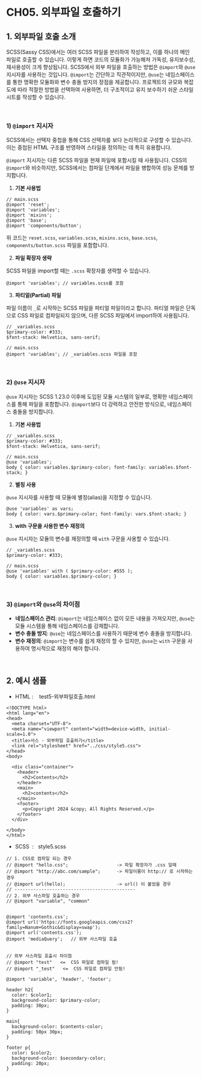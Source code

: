 # CH05. 외부파일 호출하기

  

  

## 1\. 외부파일 호출 소개

SCSS(Sassy CSS)에서는 여러 SCSS 파일을 분리하여 작성하고, 이를 하나의 메인 파일로 호출할 수 있습니다. 이렇게 하면 코드의 모듈화가 가능해져 가독성, 유지보수성, 재사용성이 크게 향상됩니다. SCSS에서 외부 파일을 호출하는 방법은 `@import`와 `@use` 지시자를 사용하는 것입니다. `@import`는 간단하고 직관적이지만, `@use`는 네임스페이스를 통한 명확한 모듈화와 변수 충돌 방지의 장점을 제공합니다. 프로젝트의 규모와 복잡도에 따라 적절한 방법을 선택하여 사용하면, 더 구조적이고 유지 보수하기 쉬운 스타일시트를 작성할 수 있습니다.

<br>  

### 1) `@import` 지시자

SCSS에서는 선택자 중첩을 통해 CSS 선택자를 보다 논리적으로 구성할 수 있습니다. 이는 중첩된 HTML 구조를 반영하여 스타일을 정의하는 데 특히 유용합니다.

  

`@import` 지시자는 다른 SCSS 파일을 현재 파일에 포함시킬 때 사용됩니다. CSS의 `@import`와 비슷하지만, SCSS에서는 컴파일 단계에서 파일을 병합하여 성능 문제를 방지합니다.

  

1. **기본 사용법**

```
// main.scss 
@import 'reset'; 
@import 'variables'; 
@import 'mixins';
@import 'base'; 
@import 'components/button';
```

위 코드는 `reset.scss`, `variables.scss`, `mixins.scss`, `base.scss`, `components/button.scss` 파일을 포함합니다.

2. **파일 확장자 생략**

SCSS 파일을 import할 때는 `.scss` 확장자를 생략할 수 있습니다.

  

```
@import 'variables'; // variables.scss를 포함
```

3. **파티얼(Partial) 파일**

파일 이름이 `_`로 시작하는 SCSS 파일을 파티얼 파일이라고 합니다. 파티얼 파일은 단독으로 CSS 파일로 컴파일되지 않으며, 다른 SCSS 파일에서 import하여 사용됩니다.

  

```
// _variables.scss 
$primary-color: #333; 
$font-stack: Helvetica, sans-serif; 

// main.scss 
@import 'variables'; // _variables.scss 파일을 포함
```

<br>  

### 2) `@use` 지시자

`@use` 지시자는 SCSS 1.23.0 이후에 도입된 모듈 시스템의 일부로, 명확한 네임스페이스를 통해 파일을 포함합니다. `@import`보다 더 강력하고 안전한 방식으로, 네임스페이스 충돌을 방지합니다.

  

1. **기본 사용법**

```
// _variables.scss 
$primary-color: #333; 
$font-stack: Helvetica, sans-serif; 

// main.scss 
@use 'variables'; 
body { color: variables.$primary-color; font-family: variables.$font-stack; }
```

2. **별칭 사용**

`@use` 지시자를 사용할 때 모듈에 별칭(alias)을 지정할 수 있습니다.

  

```
@use 'variables' as vars; 
body { color: vars.$primary-color; font-family: vars.$font-stack; }
```
  

3. **with 구문을 사용한 변수 재정의**

`@use` 지시자는 모듈의 변수를 재정의할 때 `with` 구문을 사용할 수 있습니다.

  

```
// _variables.scss 
$primary-color: #333; 

// main.scss 
@use 'variables' with ( $primary-color: #555 ); 
body { color: variables.$primary-color; }
```
  
<br>  

### 3) `@import`와 `@use`의 차이점

  

- **네임스페이스 관리**: `@import`는 네임스페이스 없이 모든 내용을 가져오지만, `@use`는 모듈 시스템을 통해 네임스페이스를 강제합니다.
- **변수 충돌 방지**: `@use`는 네임스페이스를 사용하기 때문에 변수 충돌을 방지합니다.
- **변수 재정의**: `@import`는 변수를 쉽게 재정의 할 수 있지만, `@use`는 `with` 구문을 사용하여 명시적으로 재정의 해야 합니다.

<br> 

## 2\. 예시 샘플

  

- HTML :    test5-외부파일호출.html

```
<!DOCTYPE html>
<html lang="en">
<head>
  <meta charset="UTF-8">
  <meta name="viewport" content="width=device-width, initial-scale=1.0">
  <title>사스 - 외부파일 호출하기</title>
  <link rel="stylesheet" href="../css/style5.css">
</head>
<body>

  <div class="container">
    <header>
      <h2>Contents</h2>
    </header>
    <main>
      <h2>contents</h2>
    </main>
    <footer>
      <p>Copyright 2024 &copy; All Rights Reserved.</p>
    </footer>
  </div>
  
</body>
</html>
```

  

- SCSS  :   style5.scss

```
// 1. CSS로 컴파일 되는 경우
// @import "hello.css";                  -> 파일 확장자가 .css 일때  
// @import "http://abc.com/sample";      -> 파일이름이 http:// 로 시작하는 경우
// @import url(hello);                   -> url() 이 붙었을 경우
// ---------------------------------------------
// 2. 외부 사스파일 호출하는 경우
// @import "variable", "common"


@import 'contents.css';
@import url('https://fonts.googleapis.com/css2?family=Nanum+Gothic&display=swap');
@import url('contents.css');
@import 'mediaQuery';   // 외부 사스파일 호출

 
// 외부 사스파일 호출시 차이점
// @import "test"   <=  CSS 파일로 컴파일 됨!
// @import "_test"   <=  CSS 파일로 컴파일 안됨!

@import 'variable', 'header', 'footer';

header h2{
  color: $color1;
  background-color: $primary-color;
  padding: 30px;
}

main{
  background-color: $contents-color;
  padding: 50px 30px;
}

footer p{
  color: $color2;
  background-color: $secondary-color;
  padding: 20px;
}
```